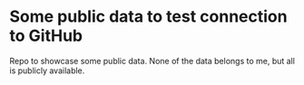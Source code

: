 # Some public data to test connection to GitHub
Repo to showcase some public data. None of the data belongs to me, but all is publicly available.
